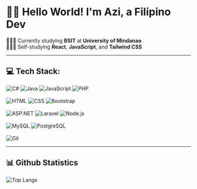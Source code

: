 # 👋🏼 Hello World! I'm Azi, a Filipino Dev

👨🏼‍🎓 Currently studying **BSIT** at **University of Mindanao**  
👨🏼‍💻 Self-studying **React**, **JavaScript**, and **Tailwind CSS**

---

## 💻 Tech Stack:

<p align="left">
  <!-- Programming Languages -->
  <img src="https://img.shields.io/badge/c%23-%23239120.svg?style=for-the-badge&logo=c-sharp&logoColor=white" alt="C#"/>
  <img src="https://img.shields.io/badge/java-%23ED8B00.svg?style=for-the-badge&logo=openjdk&logoColor=white" alt="Java"/>
  <img src="https://img.shields.io/badge/javascript-%23323330.svg?style=for-the-badge&logo=javascript&logoColor=%23F7DF1E" alt="JavaScript"/>
  <img src="https://img.shields.io/badge/php-%23777BB4.svg?style=for-the-badge&logo=php&logoColor=white" alt="PHP"/>
  <br/><br/>

  <!-- Frontend Technologies -->
  <img src="https://img.shields.io/badge/html5-%23E34F26.svg?style=for-the-badge&logo=html5&logoColor=white" alt="HTML"/>
  <img src="https://img.shields.io/badge/css3-%231572B6.svg?style=for-the-badge&logo=css3&logoColor=white" alt="CSS"/>
  <img src="https://img.shields.io/badge/bootstrap-%237952B3.svg?style=for-the-badge&logo=bootstrap&logoColor=white" alt="Bootstrap"/>
  <br/><br/>

  <!-- Frameworks / Platforms -->
  <img src="https://img.shields.io/badge/asp.net-%230078D7.svg?style=for-the-badge&logo=dotnet&logoColor=white" alt="ASP.NET"/>
  <img src="https://img.shields.io/badge/laravel-%23FF2D20.svg?style=for-the-badge&logo=laravel&logoColor=white" alt="Laravel"/>
  <img src="https://img.shields.io/badge/node.js-%23339933.svg?style=for-the-badge&logo=node.js&logoColor=white" alt="Node.js"/>
  <br/><br/>

  <!-- Databases -->
  <img src="https://img.shields.io/badge/mysql-%234479A1.svg?style=for-the-badge&logo=mysql&logoColor=white" alt="MySQL"/>
  <img src="https://img.shields.io/badge/postgresql-%23336791.svg?style=for-the-badge&logo=postgresql&logoColor=white" alt="PostgreSQL"/>
  <br/><br/>

  <!-- Tools -->
  <img src="https://img.shields.io/badge/git-%23F05033.svg?style=for-the-badge&logo=git&logoColor=white" alt="Git"/>
</p>




---

## 📊 Github Statistics

<p>
  <img align="left" src="https://github-readme-stats.vercel.app/api/top-langs?username=dev-aziii&show_icons=true&locale=en&layout=compact&theme=tokyonight" alt="Top Langs"/>
</p>
